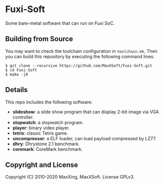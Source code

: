 # Fuxi-Soft

Some bare-metal software that can run on Fuxi SoC.

## Building from Source

You may want to check the toolchain configuration in `toolchain.mk`. Then you can build this repository by executing the following command lines:

```
$ git clone --recursive https://github.com/MaxXSoft/Fuxi-Soft.git
$ cd Fuxi-Soft
$ make -j8
```

## Details

This repo includes the following software:

* **slideshow**: a slide show program that can display 2-bit image via VGA controller.
* **stopwatch**: a stopwatch program.
* **player**: binary video player.
* **tetris**: classic Tetris game.
* **uncompressor**: a ELF loader, can load payload compressed by LZ77.
* **dhry**: Dhrystone 2.1 benchmark.
* **coremark**: CoreMark benchmark.

## Copyright and License

Copyright (C) 2010-2020 MaxXing, MaxXSoft. License GPLv3.

